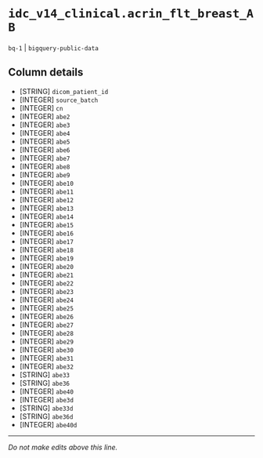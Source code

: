 # `idc_v14_clinical.acrin_flt_breast_AB`
`bq-1` | `bigquery-public-data`

## Column details
* [STRING]    `dicom_patient_id`
* [INTEGER]   `source_batch`
* [INTEGER]   `cn`
* [INTEGER]   `abe2`
* [INTEGER]   `abe3`
* [INTEGER]   `abe4`
* [INTEGER]   `abe5`
* [INTEGER]   `abe6`
* [INTEGER]   `abe7`
* [INTEGER]   `abe8`
* [INTEGER]   `abe9`
* [INTEGER]   `abe10`
* [INTEGER]   `abe11`
* [INTEGER]   `abe12`
* [INTEGER]   `abe13`
* [INTEGER]   `abe14`
* [INTEGER]   `abe15`
* [INTEGER]   `abe16`
* [INTEGER]   `abe17`
* [INTEGER]   `abe18`
* [INTEGER]   `abe19`
* [INTEGER]   `abe20`
* [INTEGER]   `abe21`
* [INTEGER]   `abe22`
* [INTEGER]   `abe23`
* [INTEGER]   `abe24`
* [INTEGER]   `abe25`
* [INTEGER]   `abe26`
* [INTEGER]   `abe27`
* [INTEGER]   `abe28`
* [INTEGER]   `abe29`
* [INTEGER]   `abe30`
* [INTEGER]   `abe31`
* [INTEGER]   `abe32`
* [STRING]    `abe33`
* [STRING]    `abe36`
* [INTEGER]   `abe40`
* [INTEGER]   `abe3d`
* [STRING]    `abe33d`
* [STRING]    `abe36d`
* [INTEGER]   `abe40d`

-------------------------------------------------------------------------------
*Do not make edits above this line.*
